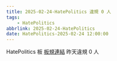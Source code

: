 ```yaml
---
title: 2025-02-24-HatePolitics 違規 0 人
tags:
    - HatePolitics
abbrlink: 2025-02-24-HatePolitics
date: HatePolitics-2025-02-24 12:00:00
---
```

HatePolitics 板 [板規連結](https://www.ptt.cc/bbs/HatePolitics/M.1617115262.A.D60.html)
昨天違規 0 人
